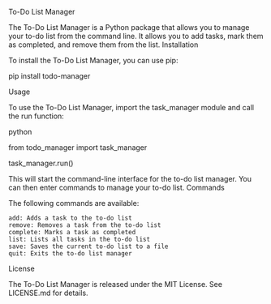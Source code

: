 To-Do List Manager

The To-Do List Manager is a Python package that allows you to manage your to-do list from the command line. It allows you to add tasks, mark them as completed, and remove them from the list.
Installation

To install the To-Do List Manager, you can use pip:

pip install todo-manager

Usage

To use the To-Do List Manager, import the task_manager module and call the run function:

python

from todo_manager import task_manager

task_manager.run()

This will start the command-line interface for the to-do list manager. You can then enter commands to manage your to-do list.
Commands

The following commands are available:

    add: Adds a task to the to-do list
    remove: Removes a task from the to-do list
    complete: Marks a task as completed
    list: Lists all tasks in the to-do list
    save: Saves the current to-do list to a file
    quit: Exits the to-do list manager

License

The To-Do List Manager is released under the MIT License. See LICENSE.md for details.